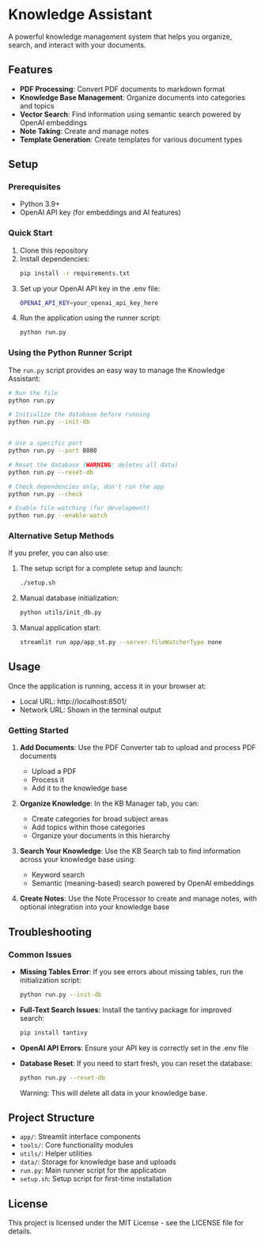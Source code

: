 # Knowledge Assistant

A powerful knowledge management system that helps you organize, search, and interact with your documents.

## Features

- **PDF Processing**: Convert PDF documents to markdown format
- **Knowledge Base Management**: Organize documents into categories and topics
- **Vector Search**: Find information using semantic search powered by OpenAI embeddings
- **Note Taking**: Create and manage notes
- **Template Generation**: Create templates for various document types

## Setup

### Prerequisites

- Python 3.9+
- OpenAI API key (for embeddings and AI features)

### Quick Start

1. Clone this repository
2. Install dependencies:
   ```bash
   pip install -r requirements.txt
   ```
3. Set up your OpenAI API key in the .env file:
   ```bash
   OPENAI_API_KEY=your_openai_api_key_here
   ```
4. Run the application using the runner script:
   ```bash
   python run.py
   ```

### Using the Python Runner Script

The `run.py` script provides an easy way to manage the Knowledge Assistant:

```bash
# Run the file
python run.py

# Initialize the database before running
python run.py --init-db


# Use a specific port
python run.py --port 8080

# Reset the database (WARNING: deletes all data)
python run.py --reset-db

# Check dependencies only, don't run the app
python run.py --check

# Enable file watching (for development)
python run.py --enable-watch
```

### Alternative Setup Methods

If you prefer, you can also use:

1. The setup script for a complete setup and launch:
   ```bash
   ./setup.sh
   ```

2. Manual database initialization:
   ```bash
   python utils/init_db.py
   ```

3. Manual application start:
   ```bash
   streamlit run app/app_st.py --server.fileWatcherType none
   ```

## Usage

Once the application is running, access it in your browser at:
- Local URL: http://localhost:8501/
- Network URL: Shown in the terminal output

### Getting Started

1. **Add Documents**: Use the PDF Converter tab to upload and process PDF documents
   - Upload a PDF
   - Process it
   - Add it to the knowledge base

2. **Organize Knowledge**: In the KB Manager tab, you can:
   - Create categories for broad subject areas
   - Add topics within those categories
   - Organize your documents in this hierarchy

3. **Search Your Knowledge**: Use the KB Search tab to find information across your knowledge base using:
   - Keyword search
   - Semantic (meaning-based) search powered by OpenAI embeddings

4. **Create Notes**: Use the Note Processor to create and manage notes, with optional integration into your knowledge base

## Troubleshooting

### Common Issues

- **Missing Tables Error**: If you see errors about missing tables, run the initialization script:
  ```bash
  python run.py --init-db
  ```

- **Full-Text Search Issues**: Install the tantivy package for improved search:
  ```bash
  pip install tantivy
  ```

- **OpenAI API Errors**: Ensure your API key is correctly set in the .env file

- **Database Reset**: If you need to start fresh, you can reset the database:
  ```bash
  python run.py --reset-db
  ```
  Warning: This will delete all data in your knowledge base.

## Project Structure

- `app/`: Streamlit interface components
- `tools/`: Core functionality modules
- `utils/`: Helper utilities
- `data/`: Storage for knowledge base and uploads
- `run.py`: Main runner script for the application
- `setup.sh`: Setup script for first-time installation

## License

This project is licensed under the MIT License - see the LICENSE file for details. 